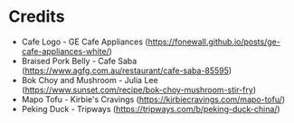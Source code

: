 # Credits

* Cafe Logo - GE Cafe Appliances (https://fonewall.github.io/posts/ge-cafe-appliances-white/)
* Braised Pork Belly - Cafe Saba (https://www.agfg.com.au/restaurant/cafe-saba-85595)
* Bok Choy and Mushroom - Julia Lee (https://www.sunset.com/recipe/bok-choy-mushroom-stir-fry)
* Mapo Tofu - Kirbie's Cravings (https://kirbiecravings.com/mapo-tofu/)
* Peking Duck - Tripways (https://tripways.com/b/peking-duck-china/)
